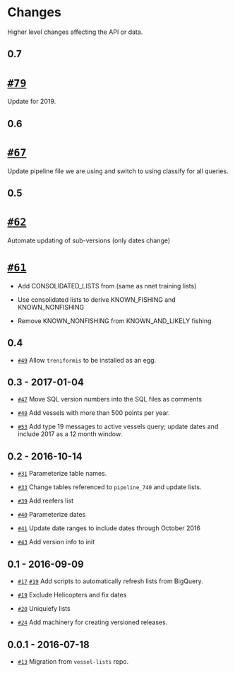 Changes
=======

Higher level changes affecting the API or data.


0.7
---

# [`#79`](https://github.com/GlobalFishingWatch/treniformis/pull/79) 
  Update for 2019.


0.6
---

# [`#67`](https://github.com/GlobalFishingWatch/treniformis/pull/67)
  Update pipeline file we are using and switch to using classify for
  all queries.


0.5
---

# [`#62`](https://github.com/GlobalFishingWatch/treniformis/pull/62/files)
  Automate updating of sub-versions (only dates change)

# [`#61`](https://github.com/GlobalFishingWatch/treniformis/pull/61)
  
   * Add CONSOLIDATED_LISTS from (same as nnet training lists)

   * Use consolidated lists to derive KNOWN_FISHING and KNOWN_NONFISHING

   * Remove KNOWN_NONFISHING from KNOWN_AND_LIKELY fishing

0.4
---

* [`#49`](https://github.com/GlobalFishingWatch/treniformis/pull/49)
  Allow `treniformis` to be installed as an egg.


0.3 - 2017-01-04
----------------

* [`#47`](https://github.com/GlobalFishingWatch/treniformis/pull/47)
  Move SQL version numbers into the SQL files as comments

* [`#48`](https://github.com/GlobalFishingWatch/treniformis/pull/48)
  Add vessels with more than 500 points per year.

* [`#53`](https://github.com/GlobalFishingWatch/treniformis/pull/53)
  Add type 19 messages to active vessels query; update dates and include 2017
  as a 12 month window.


0.2 - 2016-10-14
----------------

* [`#31`](https://github.com/GlobalFishingWatch/treniformis/pull/31)
  Parameterize table names.

* [`#33`](https://github.com/GlobalFishingWatch/treniformis/pull/33)
  Change tables referenced to `pipeline_740` and update lists.

* [`#39`](https://github.com/GlobalFishingWatch/treniformis/pull/39)
  Add reefers list

* [`#40`](https://github.com/GlobalFishingWatch/treniformis/pull/40)
  Parameterize dates

* [`#41`](https://github.com/GlobalFishingWatch/treniformis/pull/41)
  Update date ranges to include dates through October 2016

* [`#43`](https://github.com/GlobalFishingWatch/treniformis/pull/43)
  Add version info to init
  

0.1 - 2016-09-09
----------------

* [`#17`](https://github.com/GlobalFishingWatch/treniformis/pull/17)
  [`#19`](https://github.com/GlobalFishingWatch/treniformis/pull/19)
  Add scripts to automatically refresh lists from BigQuery.
  
* [`#19`](https://github.com/GlobalFishingWatch/treniformis/pull/19)
  Exclude Helicopters and fix dates

* [`#20`](https://github.com/GlobalFishingWatch/treniformis/pull/22)
  Uniquiefy lists
  
* [`#24`](https://github.com/GlobalFishingWatch/treniformis/pull/24)
  Add machinery for creating versioned releases.


0.0.1 - 2016-07-18
----------------

* [`#13`](https://github.com/GlobalFishingWatch/treniformis/pull/13)
  Migration from `vessel-lists` repo.
